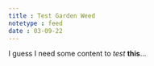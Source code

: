 ```yaml
---
title : Test Garden Weed
notetype : feed
date : 03-09-22
---
```


I guess I need some content to *test* **this**...

